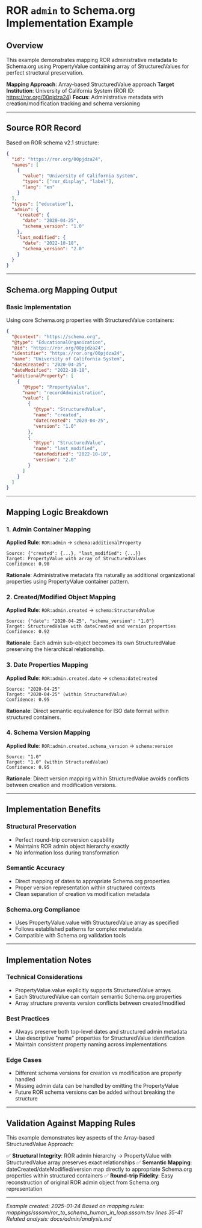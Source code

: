 # ROR `admin` to Schema.org Implementation Example

## Overview

This example demonstrates mapping ROR administrative metadata to Schema.org using PropertyValue containing array of StructuredValues for perfect structural preservation.

**Mapping Approach**: Array-based StructuredValue approach
**Target Institution**: University of California System (ROR ID: https://ror.org/00pjdza24)
**Focus**: Administrative metadata with creation/modification tracking and schema versioning

---

## Source ROR Record

Based on ROR schema v2.1 structure:

```json
{
  "id": "https://ror.org/00pjdza24",
  "names": [
    {
      "value": "University of California System",
      "types": ["ror_display", "label"],
      "lang": "en"
    }
  ],
  "types": ["education"],
  "admin": {
    "created": {
      "date": "2020-04-25",
      "schema_version": "1.0"
    },
    "last_modified": {
      "date": "2022-10-18",
      "schema_version": "2.0"
    }
  }
}
```

---

## Schema.org Mapping Output

### Basic Implementation

Using core Schema.org properties with StructuredValue containers:

```json
{
  "@context": "https://schema.org",
  "@type": "EducationalOrganization",
  "@id": "https://ror.org/00pjdza24",
  "identifier": "https://ror.org/00pjdza24",
  "name": "University of California System",
  "dateCreated": "2020-04-25",
  "dateModified": "2022-10-18",
  "additionalProperty": [
    {
      "@type": "PropertyValue",
      "name": "recordAdministration",
      "value": [
        {
          "@type": "StructuredValue",
          "name": "created",
          "dateCreated": "2020-04-25",
          "version": "1.0"
        },
        {
          "@type": "StructuredValue",
          "name": "last_modified",
          "dateModified": "2022-10-18",
          "version": "2.0"
        }
      ]
    }
  ]
}
```

---

## Mapping Logic Breakdown

### 1. Admin Container Mapping

**Applied Rule**: `ROR:admin` → `schema:additionalProperty`

```
Source: {"created": {...}, "last_modified": {...}}
Target: PropertyValue with array of StructuredValues
Confidence: 0.90
```

**Rationale**: Administrative metadata fits naturally as additional organizational properties using PropertyValue container pattern.

### 2. Created/Modified Object Mapping

**Applied Rule**: `ROR:admin.created` → `schema:StructuredValue`

```
Source: {"date": "2020-04-25", "schema_version": "1.0"}
Target: StructuredValue with dateCreated and version properties
Confidence: 0.92
```

**Rationale**: Each admin sub-object becomes its own StructuredValue preserving the hierarchical relationship.

### 3. Date Properties Mapping

**Applied Rule**: `ROR:admin.created.date` → `schema:dateCreated`

```
Source: "2020-04-25"
Target: "2020-04-25" (within StructuredValue)
Confidence: 0.95
```

**Rationale**: Direct semantic equivalence for ISO date format within structured containers.

### 4. Schema Version Mapping

**Applied Rule**: `ROR:admin.created.schema_version` → `schema:version`

```
Source: "1.0"
Target: "1.0" (within StructuredValue)
Confidence: 0.95
```

**Rationale**: Direct version mapping within StructuredValue avoids conflicts between creation and modification versions.

---

## Implementation Benefits

### Structural Preservation
- Perfect round-trip conversion capability
- Maintains ROR admin object hierarchy exactly
- No information loss during transformation

### Semantic Accuracy
- Direct mapping of dates to appropriate Schema.org properties
- Proper version representation within structured contexts
- Clean separation of creation vs modification metadata

### Schema.org Compliance
- Uses PropertyValue.value with StructuredValue array as specified
- Follows established patterns for complex metadata
- Compatible with Schema.org validation tools

---

## Implementation Notes

### Technical Considerations
- PropertyValue.value explicitly supports StructuredValue arrays
- Each StructuredValue can contain semantic Schema.org properties
- Array structure prevents version conflicts between created/modified

### Best Practices
- Always preserve both top-level dates and structured admin metadata
- Use descriptive "name" properties for StructuredValue identification
- Maintain consistent property naming across implementations

### Edge Cases
- Different schema versions for creation vs modification are properly handled
- Missing admin data can be handled by omitting the PropertyValue
- Future ROR schema versions can be added without breaking the structure

---

## Validation Against Mapping Rules

This example demonstrates key aspects of the Array-based StructuredValue Approach:

✅ **Structural Integrity**: ROR admin hierarchy → PropertyValue with StructuredValue array preserves exact relationships
✅ **Semantic Mapping**: dateCreated/dateModified/version map directly to appropriate Schema.org properties within structured containers
✅ **Round-trip Fidelity**: Easy reconstruction of original ROR admin object from Schema.org representation

---

*Example created: 2025-01-24*
*Based on mapping rules: mappings/sssom/ror_to_schema_human_in_loop.sssom.tsv lines 35-41*
*Related analysis: docs/admin/analysis.md*